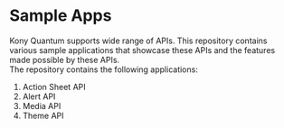 # Sample Apps
Kony Quantum supports wide range of APIs. This repository contains various sample applications that showcase these APIs and the features made possible by these APIs.</br>
The repository contains the following applications:</br>
1. Action Sheet API
2. Alert API
3. Media API
4. Theme API
